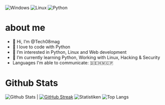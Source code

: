 ![Windows](https://img.shields.io/badge/OS-Windows-brightgreen?style=flat&logo=linux&logoColor=white)
![Linux](https://img.shields.io/badge/OS-Linux-brightgreen?style=flat&logo=linux&logoColor=white)
![Python](https://img.shields.io/badge/Language-Python-blue?style=flat&logo=python&logoColor=white)

# about me 
- 👋 Hi, I’m @Tech08mag
- 💞️ I love to code with Python
- 👀 I’m interested in Python, Linux and Web development
- 🌱 I’m currently learning Python, Working with Linux, Hacking & Security
- Languages I'm able to communicate: 🇩🇪🇭🇲🇨🇵
  
# Github Stats
![Github Stats](https://github-readme-stats.vercel.app/api?username=Tech08mag&theme=vue-dark&count_private=true)
| [![GitHub Streak](https://streak-stats.demolab.com?user=Tech08mag&theme=blue-green&date_format=j%20M%5B%20Y%5D)](https://git.io/streak-stats) 
![Statistiken](https://github-readme-stats.vercel.app/api?username=Tech08mag&count_private=true&show_icons=true&bg_color=161b22&title_color=58a6ff&text_color=c9d1d9&icon_color=196c2e&hide_border=true) 
![Top Langs](https://github-readme-stats.vercel.app/api/top-langs/?username=Tech08mag&show_icons=true&langs_count=10&count_private=true&show_icons=true&bg_color=161b22&title_color=58a6ff&text_color=c9d1d9&icon_color=196c2e&hide_border=true&exclude_repo=WinDoofOS&layout=pie)
